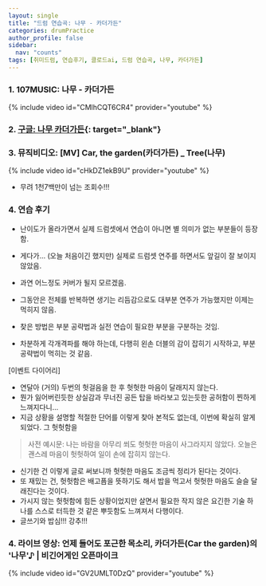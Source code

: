 ```yaml
---
layout: single
title: "드럼 연습곡: 나무 - 카더가든"
categories: drumPractice
author_profile: false
sidebar:
  nav: "counts"
tags: [취미드럼, 연습후기, 클로드ai, 드럼 연습곡, 나무, 카더가든]
---
```


### 1. 107MUSIC: 나무 - 카더가든

{% include video id="CMlhCQT6CR4" provider="youtube" %}


### 2. [구글: 나무 카더가든](https://www.google.com/search?q=%EB%82%98%EB%AC%B4+%EC%B9%B4%EB%8D%94%EA%B0%80%EB%93%A0&rlz=1C5GCEM_enKR1138KR1138&oq=%EB%82%98%EB%AC%B4+%EC%B9%B4%EB%8D%94%EA%B0%80%EB%93%A0&gs_lcrp=EgZjaHJvbWUyBggAEEUYOTIMCAEQABgUGIcCGIAEMgcIAhAAGIAEMgcIAxAAGIAEMgcIBBAAGIAEMgYIBRBFGD0yBggGEEUYPTIGCAcQRRg80gEIMjY0M2owajeoAgCwAgA&sourceid=chrome&ie=UTF-8){: target="_blank"}

### 3. 뮤직비디오: [MV] Car, the garden(카더가든) _ Tree(나무)

{% include video id="cHkDZ1ekB9U" provider="youtube" %}

- 무려 1천7백만이 넘는 조회수!!!

### 4. 연습 후기

- 난이도가 올라가면서 실제 드럼셋에서 연습이 아니면 별 의미가 없는 부분들이 등장함.
- 게다가... (오늘 처음이긴 했지만) 실제로 드럼셋 연주를 하면서도 앞길이 잘 보이지 않았음.
- 과연 어느정도 커버가 될지 모르겠음.

- 그동안은 전체를 반복하면 생기는 리듬감으로도 대부분 연주가 가능했지만 이제는 먹히지 않음.
- 찾은 방법은 부분 공략법과 실전 연습이 필요한 부분을 구분하는 것임.
- 차분하게 각개격파를 해야 하는데, 다행히 왼손 더블의 감이 잡히기 시작하고, 부분 공략법이 먹히는 것 같음.

[이벤트 다이어리]
- 연달아 (거의) 두번의 헛걸음을 한 후 헛헛한 마음이 달래지지 않는다.
- 뭔가 잃어버린듯한 상실감과 무너진 공든 탑을 바라보고 있는듯한 공허함이 찐하게 느껴지다니...
- 지금 상황을 설명할 적절한 단어를 이렇게 찾아 본적도 없는데, 이번에 확실히 알게 되었다. 그 헛헛함을

> 사전 예시문: 나는 바람을 아무리 쐬도 헛헛한 마음이 사그라지지 않았다.
> 오늘은 괜스레 마음이 헛헛하여 일이 손에 잡히지 않는다.

- 신기한 건 이렇게 글로 써보니까 헛헛한 마음도 조금씩 정리가 된다는 것이다.
- 또 재밌는 건, 헛헛함은 배고픔을 뜻하기도 해서 밥을 먹고서 헛헛한 마음도 슬슬 달래진다는 것이다.
- 가시지 않는 헛헛함에 힘든 상황이었지만 살면서 필요한 작지 않은 요긴한 기술 하나를 스스로 터득한 것 같은 뿌듯함도 느껴져서 다행이다.
- 글쓰기와 밥심!!! 강추!!!



### 4. 라이브 영상: 언제 들어도 포근한 목소리, 카더가든(Car the garden)의 '나무'♪ | 비긴어게인 오픈마이크

{% include video id="GV2UMLT0DzQ" provider="youtube" %}
